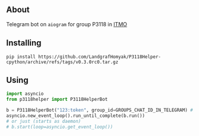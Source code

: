 ## **About**

Telegram bot on `aiogram` for group P3118 in [ITMO](https://itmo.ru/)

## **Installing**

`pip install https://github.com/LandgrafHomyak/P3118Helper-cpython/archive/refs/tags/v0.3.0rc0.tar.gz`

## **Using**

```python
import asyncio
from p3118helper import P3118HelperBot

b = P3118HelperBot("123:token", group_id=GROUPS_CHAT_ID_IN_TELEGRAM) # chat id can be obtained with command /cid
asyncio.new_event_loop().run_until_complete(b.run())
# or just (starts as daemon)
# b.start(loop=asyncio.get_event_loop())
```
